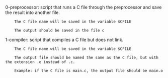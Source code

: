 0-preprocessor: script that runs a C file through the preprocessor and save the result into another file.

		The C file name will be saved in the variable $CFILE

		The output should be saved in the file c

1-compiler: script that compiles a C file but does not link.

		The C file name will be saved in the variable $CFILE

		The output file should be named the same as the C file, but with the extension .o instead of .c.
		
		Example: if the C file is main.c, the output file should be main.o


